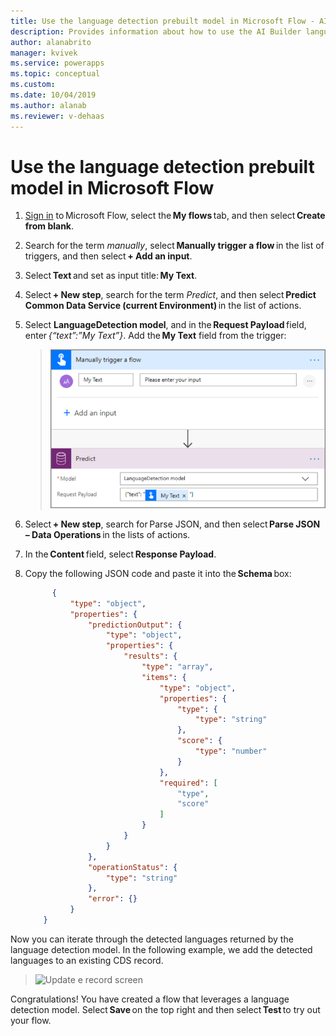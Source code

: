 ```yaml
---
title: Use the language detection prebuilt model in Microsoft Flow - AI Builder | Microsoft Docs
description: Provides information about how to use the AI Builder language detection prebuilt model in your flows
author: alanabrito
manager: kvivek
ms.service: powerapps
ms.topic: conceptual
ms.custom: 
ms.date: 10/04/2019
ms.author: alanab
ms.reviewer: v-dehaas
---
```


# Use the language detection prebuilt model in Microsoft Flow

1. [Sign in](https://flow.microsoft.com/signin) to Microsoft Flow, select the **My flows** tab, and then select **Create from blank**.
1. Search for the term *manually*, select **Manually trigger a flow** in the list of triggers, and then select **+ Add an input**.
1. Select **Text** and set as input title: **My Text**.
1. Select **+ New step**, search for the term *Predict*, and then select **Predict Common Data Service (current Environment)** in the list of actions.
1. Select  **LanguageDetection model**, and in the **Request Payload** field, enter *{“text”:”My Text”}*. Add the **My Text** field from the trigger: 
   > ![Manually trigger flow screen](media/flow-trigger-flow2.png "Manually trigger flow screen")
1. Select **+ New step**, search for Parse JSON, and then select **Parse JSON – Data Operations** in the lists of actions.
1. In the **Content** field, select **Response Payload**.
1. Copy the following JSON code and paste it into the **Schema** box: 

    ```JSON
          { 
              "type": "object", 
              "properties": { 
                  "predictionOutput": { 
                      "type": "object", 
                      "properties": { 
                          "results": { 
                              "type": "array", 
                              "items": { 
                                  "type": "object", 
                                  "properties": { 
                                      "type": { 
                                          "type": "string" 
                                      }, 
                                      "score": { 
                                          "type": "number" 
                                      } 
                                  }, 
                                  "required": [ 
                                      "type", 
                                      "score" 
                                  ] 
                              } 
                          } 
                      } 
                  }, 
                  "operationStatus": { 
                      "type": "string" 
                  }, 
                  "error": {} 
              } 
        }
    ```

Now you can iterate through the detected languages returned by the language detection model. In the following example, we add the detected languages to an existing CDS record. 

   > ![Update e record screen](media/flow-updated-languages.png "Update a record screen")

Congratulations! You have created a flow that leverages a language detection model. Select **Save** on the top right and then select **Test** to try out your flow.
